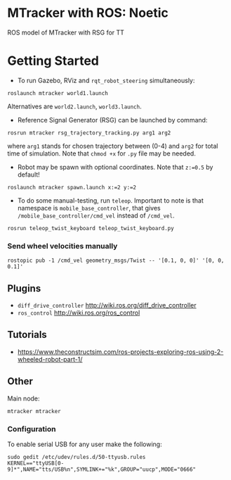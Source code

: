 # MTracker with ROS: Noetic
ROS model of MTracker with RSG for TT

# Getting Started
- To run Gazebo, RViz and `rqt_robot_steering` simultaneously:
```
roslaunch mtracker world1.launch
```
Alternatives are `world2.launch`, `world3.launch`.

- Reference Signal Generator (RSG) can be launched by command:
```
rosrun mtracker rsg_trajectory_tracking.py arg1 arg2
```
where `arg1` stands for chosen trajectory between (0-4) and `arg2` for total time of simulation. Note that `chmod +x` for `.py` file may be needed.

- Robot may be spawn with optional coordinates. Note that `z:=0.5` by default!
```
roslaunch mtracker spawn.launch x:=2 y:=2
```
- To do some manual-testing, run `teleop`. Important to note is that namespace is `mobile_base_controller`, that gives `/mobile_base_controller/cmd_vel` instead of `/cmd_vel`.
```
rosrun teleop_twist_keyboard teleop_twist_keyboard.py
```

### Send wheel velocities manually
```
rostopic pub -1 /cmd_vel geometry_msgs/Twist -- '[0.1, 0, 0]' '[0, 0, 0.1]' 
```

## Plugins
- `diff_drive_controller` http://wiki.ros.org/diff_drive_controller
- `ros_control` http://wiki.ros.org/ros_control

## Tutorials
- https://www.theconstructsim.com/ros-projects-exploring-ros-using-2-wheeled-robot-part-1/

## Other
Main node:
```
mtracker mtracker 
``` 

### Configuration 
To enable serial USB for any user make the following:
```
sudo gedit /etc/udev/rules.d/50-ttyusb.rules 
KERNEL=="ttyUSB[0-9]*",NAME="tts/USB%n",SYMLINK+="%k",GROUP="uucp",MODE="0666"
``` 

<!--
### TODO
Czego nie rozumiem w ramce robota:
- Dlaczego prędkości kół nie są przesyłane jako float, skoro x, y i theta dla odometrii są?
- Dlaczego prędkości kół (int16) są wg dokumentacji wysyłane jako little endian a crc (uint16) jako big endian?
- Dlaczego stosujemy 2 bajtowy kod statusu (w ramce danych), a nie wykorzystujemy bajtu rozkazu?
- Dlaczego drugi bajt przesyłanej ramki zawiera liczbę bajtów nie uwzględniając samego siebie skoro jest on uwzględniany podczas liczenia crc (później skutkuje to tym, że do liczenia crc trzeba podawać w argumencie len + 1)?

Propozycje:
- Niech ramka zwrotna będzie miała identyczną formę jak ramka przesyłana. Znacznie uprości to kod.
- Niech wszystkie ramki wysyłane mają taką samą strukturę i długość. Przesłanie kilku zer nie zaszkodzi, a ZNACZĄCO uprości kod.
- Niech crc ma zwykły endian - jak wszystko inne. To też uprości kod.
- Koła kręcą się w dwóch kierunkach przy takich samym prędkościach. To powinno być załatwiane na low-level controller. -->


